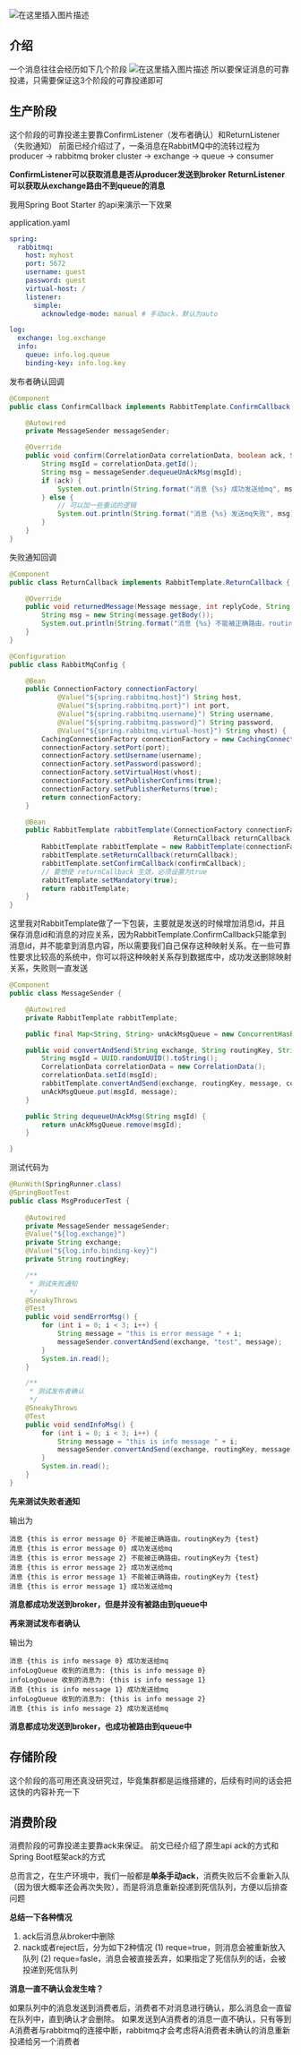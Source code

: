 ![在这里插入图片描述](https://img-blog.csdnimg.cn/20201007180949410.jpg?)
## 介绍
一个消息往往会经历如下几个阶段
![在这里插入图片描述](https://img-blog.csdnimg.cn/20201008181112794.jpeg?)
所以要保证消息的可靠投递，只需要保证这3个阶段的可靠投递即可

## 生产阶段
这个阶段的可靠投递主要靠ConfirmListener（发布者确认）和ReturnListener（失败通知）
前面已经介绍过了，一条消息在RabbitMQ中的流转过程为
producer -> rabbitmq broker cluster -> exchange -> queue -> consumer

**ConfirmListener可以获取消息是否从producer发送到broker**
**ReturnListener可以获取从exchange路由不到queue的消息**

我用Spring Boot Starter 的api来演示一下效果

application.yaml
```yaml
spring:
  rabbitmq:
    host: myhost
    port: 5672
    username: guest
    password: guest
    virtual-host: /
    listener:
      simple:
        acknowledge-mode: manual # 手动ack，默认为auto

log:
  exchange: log.exchange
  info:
    queue: info.log.queue
    binding-key: info.log.key
```

发布者确认回调
```java
@Component
public class ConfirmCallback implements RabbitTemplate.ConfirmCallback {

    @Autowired
    private MessageSender messageSender;

    @Override
    public void confirm(CorrelationData correlationData, boolean ack, String cause) {
        String msgId = correlationData.getId();
        String msg = messageSender.dequeueUnAckMsg(msgId);
        if (ack) {
            System.out.println(String.format("消息 {%s} 成功发送给mq", msg));
        } else {
        	// 可以加一些重试的逻辑
            System.out.println(String.format("消息 {%s} 发送mq失败", msg));
        }
    }
}
```

失败通知回调
```java
@Component
public class ReturnCallback implements RabbitTemplate.ReturnCallback {

    @Override
    public void returnedMessage(Message message, int replyCode, String replyText, String exchange, String routingKey) {
        String msg = new String(message.getBody());
        System.out.println(String.format("消息 {%s} 不能被正确路由，routingKey为 {%s}", msg, routingKey));
    }
}
```

```java
@Configuration
public class RabbitMqConfig {

    @Bean
    public ConnectionFactory connectionFactory(
            @Value("${spring.rabbitmq.host}") String host,
            @Value("${spring.rabbitmq.port}") int port,
            @Value("${spring.rabbitmq.username}") String username,
            @Value("${spring.rabbitmq.password}") String password,
            @Value("${spring.rabbitmq.virtual-host}") String vhost) {
        CachingConnectionFactory connectionFactory = new CachingConnectionFactory(host);
        connectionFactory.setPort(port);
        connectionFactory.setUsername(username);
        connectionFactory.setPassword(password);
        connectionFactory.setVirtualHost(vhost);
        connectionFactory.setPublisherConfirms(true);
        connectionFactory.setPublisherReturns(true);
        return connectionFactory;
    }

    @Bean
    public RabbitTemplate rabbitTemplate(ConnectionFactory connectionFactory,
                                         ReturnCallback returnCallback, ConfirmCallback confirmCallback) {
        RabbitTemplate rabbitTemplate = new RabbitTemplate(connectionFactory);
        rabbitTemplate.setReturnCallback(returnCallback);
        rabbitTemplate.setConfirmCallback(confirmCallback);
        // 要想使 returnCallback 生效，必须设置为true
        rabbitTemplate.setMandatory(true);
        return rabbitTemplate;
    }
}
```
这里我对RabbitTemplate做了一下包装，主要就是发送的时候增加消息id，并且保存消息id和消息的对应关系，因为RabbitTemplate.ConfirmCallback只能拿到消息id，并不能拿到消息内容，所以需要我们自己保存这种映射关系。在一些可靠性要求比较高的系统中，你可以将这种映射关系存到数据库中，成功发送删除映射关系，失败则一直发送

```java
@Component
public class MessageSender {

    @Autowired
    private RabbitTemplate rabbitTemplate;

    public final Map<String, String> unAckMsgQueue = new ConcurrentHashMap<>();

    public void convertAndSend(String exchange, String routingKey, String message) {
        String msgId = UUID.randomUUID().toString();
        CorrelationData correlationData = new CorrelationData();
        correlationData.setId(msgId);
        rabbitTemplate.convertAndSend(exchange, routingKey, message, correlationData);
        unAckMsgQueue.put(msgId, message);
    }

    public String dequeueUnAckMsg(String msgId) {
        return unAckMsgQueue.remove(msgId);
    }

}
```
测试代码为

```java
@RunWith(SpringRunner.class)
@SpringBootTest
public class MsgProducerTest {
    
    @Autowired
    private MessageSender messageSender;
    @Value("${log.exchange}")
    private String exchange;
    @Value("${log.info.binding-key}")
    private String routingKey;

    /**
     * 测试失败通知
     */
    @SneakyThrows
    @Test
    public void sendErrorMsg() {
        for (int i = 0; i < 3; i++) {
            String message = "this is error message " + i;
            messageSender.convertAndSend(exchange, "test", message);
        }
        System.in.read();
    }

    /**
     * 测试发布者确认
     */
    @SneakyThrows
    @Test
    public void sendInfoMsg() {
        for (int i = 0; i < 3; i++) {
            String message = "this is info message " + i;
            messageSender.convertAndSend(exchange, routingKey, message);
        }
        System.in.read();
    }
}
```

**先来测试失败者通知**

输出为
```text
消息 {this is error message 0} 不能被正确路由，routingKey为 {test}
消息 {this is error message 0} 成功发送给mq
消息 {this is error message 2} 不能被正确路由，routingKey为 {test}
消息 {this is error message 2} 成功发送给mq
消息 {this is error message 1} 不能被正确路由，routingKey为 {test}
消息 {this is error message 1} 成功发送给mq
```
**消息都成功发送到broker，但是并没有被路由到queue中**

**再来测试发布者确认**

输出为

```text
消息 {this is info message 0} 成功发送给mq
infoLogQueue 收到的消息为: {this is info message 0}
infoLogQueue 收到的消息为: {this is info message 1}
消息 {this is info message 1} 成功发送给mq
infoLogQueue 收到的消息为: {this is info message 2}
消息 {this is info message 2} 成功发送给mq
```

**消息都成功发送到broker，也成功被路由到queue中**

## 存储阶段
这个阶段的高可用还真没研究过，毕竟集群都是运维搭建的，后续有时间的话会把这快的内容补充一下

## 消费阶段
消费阶段的可靠投递主要靠ack来保证。
前文已经介绍了原生api ack的方式和Spring Boot框架ack的方式

总而言之，在生产环境中，我们一般都是**单条手动ack**，消费失败后不会重新入队（因为很大概率还会再次失败），而是将消息重新投递到死信队列，方便以后排查问题

**总结一下各种情况**

1. ack后消息从broker中删除
2. nack或者reject后，分为如下2种情况
   (1) reque=true，则消息会被重新放入队列
   (2) reque=fasle，消息会被直接丢弃，如果指定了死信队列的话，会被投递到死信队列

**消息一直不确认会发生啥？**

如果队列中的消息发送到消费者后，消费者不对消息进行确认，那么消息会一直留在队列中，直到确认才会删除。
如果发送到A消费者的消息一直不确认，只有等到A消费者与rabbitmq的连接中断，rabbitmq才会考虑将A消费者未确认的消息重新投递给另一个消费者